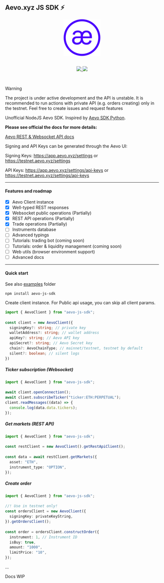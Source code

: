 ## Aevo.xyz JS SDK ⚡

<div align="center">
  <img src="./logo.png" width="120" height="120">
</div>

<br />
<p align="center">
  <a href="https://www.npmjs.com/package/aevo-js-sdk" target="_blank">
    <img src="https://img.shields.io/npm/v/aevo-js-sdk">
    <img src="https://img.shields.io/npm/dm/aevo-js-sdk">
  </a>
</p>

<br />

> [!WARNING]
> The project is under active development and the API is unstable. It is recommended to run actions with private API (e.g. orders creating) only in the testnet.
> Feel free to create issues and request features

Unofficial NodeJS Aevo SDK. Inspired by [Aevo SDK Python](https://github.com/aevoxyz/aevo-sdk).

<strong>Please see official the docs for more details:</strong>

[Aevo REST & Websocket API docs](https://api-docs.aevo.xyz/reference/overview)

Signing and API Keys can be generated through the Aevo UI:

Signing Keys: https://app.aevo.xyz/settings or https://testnet.aevo.xyz/settings

API Keys: https://app.aevo.xyz/settings/api-keys or https://testnet.aevo.xyz/settings/api-keys

---

#### Features and roadmap

- [x] Aevo Client instance
- [x] Well-typed REST responses
- [x] Websocket public operations (Partially)
- [x] REST API operations (Partially)
- [x] Trade operations (Partially)
- [ ] Instruments database
- [ ] Advanced typings
- [ ] Tutorials: trading bot (coming soon)
- [ ] Tutorials: order & liquidity management (coming soon)
- [ ] Web utils (browser environment support)
- [ ] Advanced docs

---

#### Quick start

See also [examples](./examples) folder

```shell
npm install aevo-js-sdk
```

Create client instance.
For Public api usage, you can skip all client params.

```typescript
import { AevoClient } from "aevo-js-sdk";

const client = new AevoClient({
  signingKey?: string; // private key
  walletAddress?: string; // wallet address
  apiKey?: string; // Aevo API key
  apiSecret?: string; // Aevo Secret key
  chain?: AevoChainType; // mainnet/testnet, testnet by default
  silent?: boolean; // silent logs
})
```

##### Ticker subscription (Websocket)

```typescript
import { AevoClient } from "aevo-js-sdk";

await client.openConnection();
await client.subscribeTicker("ticker:ETH:PERPETUAL");
client.readMessages((data) => {
  console.log(data.data.tickers);
});
```

##### Get markets (REST API)

```typescript
import { AevoClient } from "aevo-js-sdk";

const restClient = new AevoClient().getRestApiClient();

const data = await restClient.getMarkets({
  asset: "ETH",
  instrument_type: "OPTION",
});
```

##### Create order

```typescript
import { AevoClient } from "aevo-js-sdk";

//! Use in testnet only!
const ordersClient = new AevoClient({
  signingKey: privateKeyString,
}).getOrdersClient();

const order = ordersClient.constructOrder({
  instrument: 1, // Instrument ID
  isBuy: true,
  amount: "1000",
  limitPrice: "10",
});
```

...

Docs WIP
